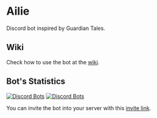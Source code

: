 # Ailie

Discord bot inspired by Guardian Tales.

## Wiki

Check how to use the bot at the [wiki](https://github.com/riazufila/ailie/wiki/Ailie's-Wiki).

## Bot's Statistics

[![Discord Bots](https://top.gg/api/widget/status/820515330140930048.svg)](https://top.gg/bot/820515330140930048)
[![Discord Bots](https://top.gg/api/widget/servers/820515330140930048.svg)](https://top.gg/bot/820515330140930048)

You can invite the bot into your server with this [invite link](https://discord.com/api/oauth2/authorize?client_id=820515330140930048&permissions=93248&scope=bot).
